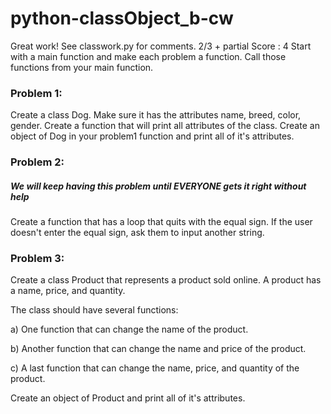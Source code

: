 # python-classObject_b-cw
Great work! See classwork.py for comments. 2/3 + partial Score : 4
Start with a main function and make each problem a function. Call those functions from your main function.

### Problem 1:
Create a class Dog. Make sure it has the attributes name, breed, color, gender. Create a function that will print all attributes of the class. Create an object of Dog in your problem1 function and print all of it's attributes.

### Problem 2:
##### We will keep having this problem until EVERYONE gets it right without help
Create a function that has a loop that quits with the equal sign. If the user doesn't enter the equal sign, ask them to input another string.

### Problem 3:
Create a class Product that represents a product sold online. A product has a name, price, and quantity.

The class should have several functions:

a) One function that can change the name of the product.

b) Another function that can change the name and price of the product.

c) A last function that can change the name, price, and quantity of the product. 

Create an object of Product and print all of it's attributes.

